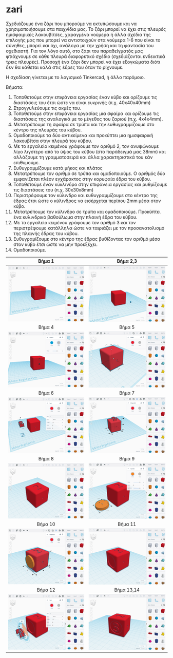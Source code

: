 # zari

Σχεδιάζουμε ένα ζάρι που μπορούμε να εκτυπώσουμε και να χρησιμοποιήσουμε στα παιχνίδια μας. Το ζάρι μπορεί να έχει στις πλευρές ημισφαιρικές λακουβίτσες, χαραγμένα νούμερα ή άλλα σχέδια της επιλογής μας που μπορεί να αντιστοιχούν στα νούμερα 1-6 που είναι το σύνηθες, μπορεί και όχι, ανάλογα με την χρήση και τη φαντασία του σχεδιαστή. Για τον λόγο αυτό, στο ζάρι του παραδείγματός μας φτιάχνουμε σε κάθε πλευρά διαφορετικό σχέδιο (σχεδιάζονται ενδεικτικά τρεις πλευρές). Προσοχή ένα ζάρι δεν μπορεί να έχει εξογκώματα διότι δεν θα κάθεται καλά στις έδρες του όταν το ρίχνουμε. 

Η σχεδίαση γίνεται με το λογισμικό Tinkercad, ή άλλο παρόμοιο.

Βήματα:

1) Τοποθετούμε στην επιφάνεια εργασίας έναν κύβο και ορίζουμε τις διαστάσεις του έτσι ώστε να είναι ευκρινής (π.χ. 40x40x40mm)
2) Στρογγυλεύουμε τις ακμές του.
3) Τοποθετούμε στην επιφάνεια εργασίας μια σφαίρα και ορίζουμε τις διαστάσεις της αναλογικά με το μέγεθος του ζαριού (π.χ. 4x4x4mm).
4) Μετατρέπουμε τη σφαίρα σε τρύπα και την ευθυγραμμίζουμε στο κέντρο της πλευράς του κύβου.
5) Ομαδοποιούμε τα δύο αντικείμενα και προκύπτει μια ημισφαιρική λακουβίτσα στην πλευρά του κύβου.
6) Με το εργαλείο κειμένου γράφουμε τον αριθμό 2, τον ανυψώνουμε λίγο λιγότερο από το ύψος του κύβου (στο παράδειγμά μας 38mm) και αλλάζουμε τη γραμματοσειρά και άλλα χαρακτηριστικά του εάν επιθυμούμε.
7) Ευθυγραμμίζουμε κατά μήκος και πλάτος
8) Μετατρέπουμε τον αριθμό σε τρύπα και ομαδοποιούμε. Ο αριθμός δύο εμφανίζεται πλέον εγχάρακτος στην κορυφαία έδρα του κύβου.
9) Τοποθετούμε έναν κύκλινδρο στην επιφάνεια εργασίας και ρυθμίζουμε τις διαστάσεις του (π.χ. 30x30x8mm)
10) Περιστρέφουμε τον κύλινδρο και ευθυγραμμίζουμε στο κέντρο της έδρας έτσι ώστε ο κύλινδρος να εισέρχεται περίπου 2mm μέσα στον κύβο.
11) Μετατρέπουμε τον κύλινδρο σε τρύπα και ομαδοποιούμε. Προκύπτει ένα κυλινδρικό βαθούλωμα στην πλαινή έδρα του κύβου.
12) Με το εργαλείο κειμένου γράφουμε τον αριθμό 3 και τον περιστρέφουμε κατάλληλα ώστε να ταιριάζει με τον προσανατολισμό της πλαινής έδρας του κύβου.
13) Ευθυγραμίζουμε στο κέντρο της έδρας βυθίζοντας τον αριθμό μέσα στον κύβο έτσι ώστε να μην προεξέχει.
14) Ομαδοποιούμε.
      
|         Βήμα 1          |        Βήμα 2,3      |
|:----------------------------------:|:------------------------------------:|
| ![1](images/1.png) | ![2](images/2.png) |
|         Βήμα 4          |          Βήμα 5           |
| ![3](images/3.png) | ![4](images/4.png) |
|         Βήμα 6           |         Βήμα 7           |
| ![5](images/5.png) | ![6](images/6.png) |
|         Βήμα 8          |          Βήμα 9           |
| ![7](images/7.png) | ![8](images/8.png) |
|         Βήμα 10         |          Βήμα 11          |
| ![9](images/9.png) | ![10](images/10.png) |
|         Βήμα 12         |          Βήμα 13,14       |
| ![11](images/11.png) | ![12](images/12.png) |
